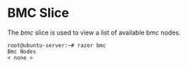 # BMC Slice

The *bmc* slice is used to view a list of available bmc nodes.

    root@ubuntu-server:~# razor bmc
    Bmc Nodes
    < none >
